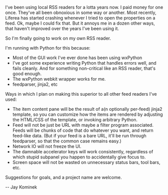 I've been using local RSS readers for a lotta years now. I paid money
for one once. They've all been obnoxious in some way or another. Most
recently, Liferea has started crashing whenever I tried to open the
properties on a feed. Ok, maybe I could fix that. But it annoys me in
a dozen other ways, that haven't improved over the years I've been
using it. 

So I'm finally going to work on my own RSS reader.

I'm running with Python for this because:
* Most of the GUI work I've ever done has been using wxPython
* I've got some experience writing Python that handles errors well, and
  fails cleanly. And for something non-critical like an RSS reader, that's
  good enough.
* The wxPython webkit wrapper works for me.
* feedparser, jinja2, etc

Ways in which I plan on making this superior to all other feed readers
I've used:

* The item content pane will be the result of a(n optionally per-feed)
  jinja2 template, so you can customize how the items are rendered by
  adjusting the HTML/CSS of the template, or invoking arbitrary Python.
* Feed will not be just be URL with maybe a filter program associated.
  Feeds will be chunks of code that do whatever you want, and return
  feed-like data. (But if your feed is a bare URL, it'll be run
  through feedparser, so that the common case remains easy.)
* Network IO will not freeze the UI.
* The damnable accelerator keys will work consistently, regardless of
  which stupid subpanel you happen to accidentally give focus to.
* Screen space will not be wasted on unnecessary status bars, tool bars,
  etc.

Suggestions for goals, and a project name are welcome.

-- Jay Kominek
